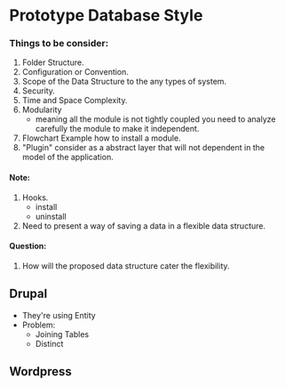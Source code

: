 
# Prototype Database Style #

### Things to be consider: ###
1. Folder Structure.
2. Configuration or Convention.
3. Scope of the Data Structure to the any types of system.
4. Security.
5. Time and Space Complexity.
6. Modularity
    - meaning all the module is not tightly coupled you need to analyze carefully the module
    to make it independent.
7. Flowchart Example how to install a module.
8. "Plugin" consider as a abstract layer that will not dependent in the model of the application.

#### Note: #####
1. Hooks.
    - install
    - uninstall
2. Need to present a way of saving a data in a flexible data structure.

#### Question: ####
1. How will the proposed data structure cater the flexibility.



## Drupal
- They're using Entity
- Problem:
    - Joining Tables
    - Distinct

## Wordpress

